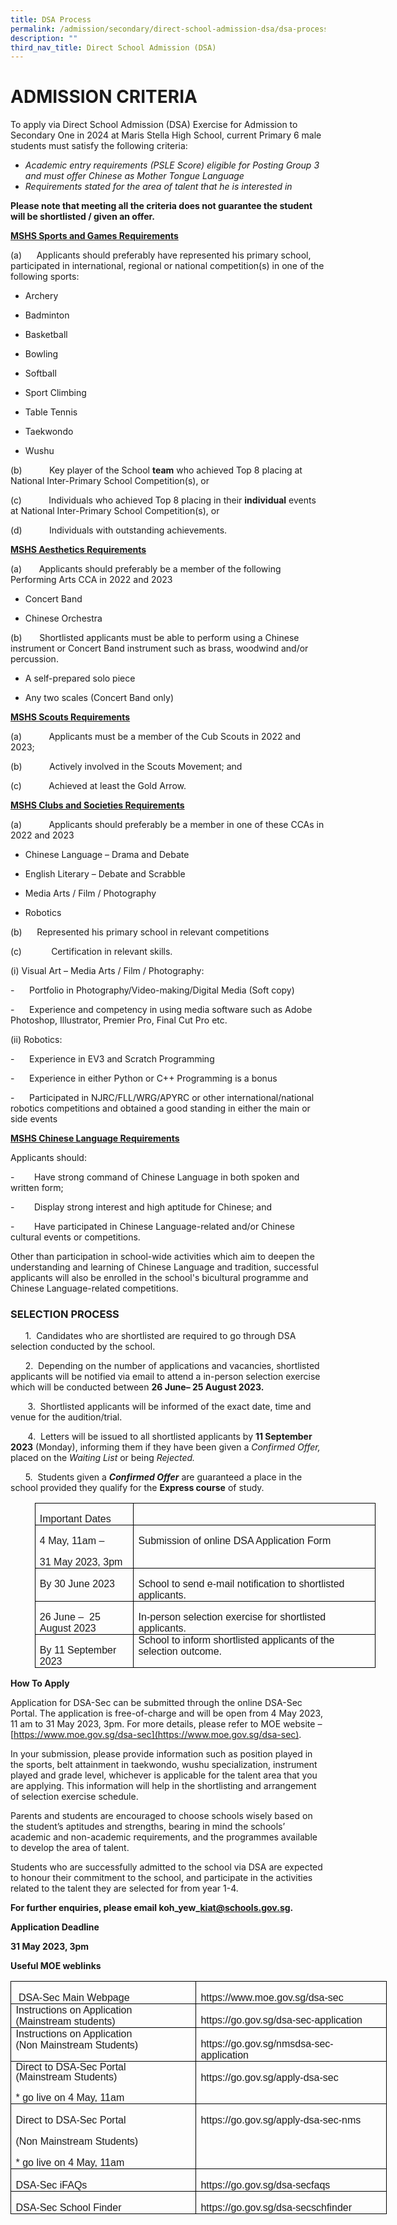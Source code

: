 ```yaml
---
title: DSA Process
permalink: /admission/secondary/direct-school-admission-dsa/dsa-process/
description: ""
third_nav_title: Direct School Admission (DSA)
---
```

# ADMISSION CRITERIA


  


To apply via Direct School Admission (DSA) Exercise for Admission to Secondary One in&nbsp;2024&nbsp;at Maris Stella High School, current Primary 6 male students must satisfy the following criteria:



*   _Academic_&nbsp;_entry requirements (PSLE Score) eligible for Posting Group 3 and must offer Chinese as Mother Tongue Language_
*   _Requirements stated for the area of talent that he is interested in_





<b>Please note that meeting all the criteria does not guarantee the student will be shortlisted / given an offer.</b>

<b><u>MSHS Sports and Games Requirements</u></b>

(a)&nbsp; &nbsp; &nbsp;&nbsp;Applicants should preferably have represented his primary school, participated in international, regional or national competition(s) in one of the following sports:

* Archery

* Badminton

* Basketball

* Bowling  

* Softball

* Sport Climbing

* Table Tennis

* Taekwondo

* Wushu  

(b)&nbsp;&nbsp;&nbsp;&nbsp;&nbsp;&nbsp;&nbsp;&nbsp;&nbsp;&nbsp;&nbsp;Key player of the School&nbsp;<b>team</b>&nbsp;who achieved Top 8 placing at National Inter-Primary School Competition(s), or

(c)&nbsp;&nbsp;&nbsp;&nbsp;&nbsp;&nbsp;&nbsp;&nbsp;&nbsp;&nbsp;&nbsp;Individuals who achieved Top 8 placing in their&nbsp;<b>individual</b>&nbsp;events at National Inter-Primary School Competition(s), or

(d)&nbsp;&nbsp;&nbsp;&nbsp;&nbsp;&nbsp;&nbsp;&nbsp;&nbsp;&nbsp;&nbsp;Individuals with outstanding achievements.

<b><u>MSHS Aesthetics Requirements</u></b>

(a) &nbsp;&nbsp;&nbsp;&nbsp;&nbsp; Applicants should preferably be a member of the following Performing Arts CCA in 2022 and 2023

* Concert Band

* Chinese Orchestra

(b) &nbsp;&nbsp;&nbsp;&nbsp;&nbsp; Shortlisted applicants must be able to perform using a Chinese instrument or Concert Band instrument such as brass, woodwind and/or percussion.&nbsp;

* A self-prepared solo piece

* Any two scales (Concert Band only)



<b><u>MSHS Scouts Requirements</u></b>

(a)&nbsp;&nbsp;&nbsp;&nbsp;&nbsp;&nbsp;&nbsp;&nbsp;&nbsp;&nbsp;&nbsp;Applicants must be a member of the Cub Scouts in 2022 and 2023;

(b)&nbsp;&nbsp;&nbsp;&nbsp;&nbsp;&nbsp;&nbsp;&nbsp;&nbsp;&nbsp;&nbsp;Actively involved in the Scouts Movement; and

(c)&nbsp;&nbsp;&nbsp;&nbsp;&nbsp;&nbsp;&nbsp;&nbsp;&nbsp;&nbsp;&nbsp;Achieved at least the Gold Arrow.

  

<b><u>MSHS Clubs and Societies Requirements</u></b>

(a)&nbsp;&nbsp;&nbsp;&nbsp;&nbsp;&nbsp;&nbsp;&nbsp;&nbsp;&nbsp;&nbsp;Applicants should preferably be a member in one of these CCAs in 2022 and 2023

* Chinese Language – Drama and Debate

* English Literary – Debate and Scrabble

* Media Arts / Film / Photography

* Robotics

(b)&nbsp; &nbsp; &nbsp;&nbsp;Represented his primary school in relevant competitions

(c)&nbsp;&nbsp;&nbsp;&nbsp;&nbsp;&nbsp;&nbsp;&nbsp;&nbsp;&nbsp;&nbsp;&nbsp;Certification in relevant skills.

(i) Visual Art – Media Arts / Film / Photography:

\-&nbsp;&nbsp;&nbsp;&nbsp;&nbsp;&nbsp;Portfolio in Photography/Video-making/Digital Media (Soft copy)

\-&nbsp;&nbsp;&nbsp;&nbsp;&nbsp;&nbsp;Experience and competency in using media software such as Adobe Photoshop, Illustrator, Premier Pro, Final Cut Pro etc.

(ii) Robotics:

\-&nbsp;&nbsp;&nbsp;&nbsp;&nbsp;&nbsp;Experience in EV3 and Scratch Programming&nbsp;




\-&nbsp;&nbsp;&nbsp;&nbsp;&nbsp;&nbsp;Experience in either Python or C++ Programming is a bonus&nbsp;



\-&nbsp;&nbsp;&nbsp;&nbsp;&nbsp;&nbsp;Participated in NJRC/FLL/WRG/APYRC or other international/national robotics competitions and obtained a good standing in either the main or side events

<b><u>MSHS Chinese Language Requirements</u></b>

Applicants should:

\-&nbsp;&nbsp;&nbsp;&nbsp;&nbsp;&nbsp;&nbsp;&nbsp;Have strong command of Chinese Language in both spoken and written form;

\-&nbsp;&nbsp;&nbsp;&nbsp;&nbsp;&nbsp;&nbsp;&nbsp;Display strong interest and high aptitude for Chinese; and

\-&nbsp;&nbsp;&nbsp;&nbsp;&nbsp;&nbsp;&nbsp;&nbsp;Have participated in Chinese Language-related and/or Chinese cultural events or competitions.

Other than participation in school-wide activities which aim to deepen the understanding and learning of Chinese Language and tradition, successful applicants will also be enrolled in the school's bicultural&nbsp;programme and Chinese Language-related competitions.

  

### SELECTION PROCESS
&nbsp;&nbsp;&nbsp;&nbsp;&nbsp; 1.&nbsp; Candidates who are shortlisted are required to go through DSA selection conducted by the school.

&nbsp;&nbsp;&nbsp;&nbsp;&nbsp; 2.&nbsp; Depending on the number of applications and vacancies, shortlisted applicants will be notified via email to attend a in-person selection exercise which will be conducted between **26 June– 25 August 2023.**

&nbsp;&nbsp;&nbsp;&nbsp;&nbsp;&nbsp;&nbsp;3.&nbsp; Shortlisted applicants will be informed of the exact date, time and venue for the audition/trial.

&nbsp;&nbsp;&nbsp;&nbsp;&nbsp;&nbsp; 4.&nbsp; Letters will be issued to all shortlisted applicants by **11 September 2023** (Monday), informing them if they have been given a _Confirmed Offer,_ placed on the _Waiting List_ or being _Rejected._

&nbsp;&nbsp;&nbsp;&nbsp;&nbsp; 5.&nbsp; Students given a **_Confirmed Offer_** are guaranteed a place in the school provided they qualify for the **Express course** of study.

<table class="MsoNormalTable" border="1" cellspacing="0" cellpadding="0" width="545" style="width:408.75pt;margin-left:29.0pt;border-collapse:collapse;border:none;
 mso-border-alt:solid windowtext .5pt;mso-yfti-tbllook:1184;mso-padding-alt:
 0mm 5.4pt 0mm 5.4pt;mso-border-insideh:.5pt solid windowtext;mso-border-insidev:
 .5pt solid windowtext"><tbody><tr style="mso-yfti-irow:0;mso-yfti-firstrow:yes"><td width="148" valign="top" style="width:111.1pt;border:solid windowtext 1.0pt;
  mso-border-alt:solid windowtext .5pt;padding:0mm 5.4pt 0mm 5.4pt"><p class="MsoNormal" style="margin-bottom:0mm;mso-pagination:none;tab-stops:
  11.0pt 36.0pt;mso-layout-grid-align:none;text-autospace:none"><span style="mso-bidi-font-size:16.0pt;font-family:&quot;Arial&quot;,sans-serif">Important Dates</span></p></td><td width="397" valign="top" style="width:297.65pt;border:solid windowtext 1.0pt;
  border-left:none;mso-border-left-alt:solid windowtext .5pt;mso-border-alt:
  solid windowtext .5pt;padding:0mm 5.4pt 0mm 5.4pt"><p class="MsoNormal" style="margin-bottom:0mm;mso-pagination:none;tab-stops:
  11.0pt 36.0pt;mso-layout-grid-align:none;text-autospace:none"><span style="mso-bidi-font-size:16.0pt;font-family:&quot;Arial&quot;,sans-serif">&nbsp;</span></p></td></tr><tr style="mso-yfti-irow:1"><td width="148" valign="top" style="width:111.1pt;border:solid windowtext 1.0pt;
  border-top:none;mso-border-top-alt:solid windowtext .5pt;mso-border-alt:solid windowtext .5pt;
  padding:0mm 5.4pt 0mm 5.4pt"><p class="MsoNormal" style="margin-bottom:0mm;mso-pagination:none;tab-stops:
  11.0pt 36.0pt;mso-layout-grid-align:none;text-autospace:none"><span style="mso-bidi-font-size:16.0pt;font-family:&quot;Arial&quot;,sans-serif">4 May, 11am –</span></p><p class="MsoNormal" style="margin-bottom:0mm;mso-pagination:none;tab-stops:
  11.0pt 36.0pt;mso-layout-grid-align:none;text-autospace:none"><span style="mso-bidi-font-size:16.0pt;font-family:&quot;Arial&quot;,sans-serif">31 </span><span style="mso-bidi-font-size:16.0pt;
  font-family:&quot;Arial&quot;,sans-serif">May 2023, 3pm</span></p></td><td width="397" valign="top" style="width:297.65pt;border-top:none;border-left:
  none;border-bottom:solid windowtext 1.0pt;border-right:solid windowtext 1.0pt;
  mso-border-top-alt:solid windowtext .5pt;mso-border-left-alt:solid windowtext .5pt;
  mso-border-alt:solid windowtext .5pt;padding:0mm 5.4pt 0mm 5.4pt"><p class="MsoNormal" style="margin-bottom:0mm;mso-pagination:none;tab-stops:
  11.0pt 36.0pt;mso-layout-grid-align:none;text-autospace:none"><span style="mso-bidi-font-size:16.0pt;font-family:&quot;Arial&quot;,sans-serif">Submission of online DSA Application Form</span></p></td></tr><tr style="mso-yfti-irow:2;height:28.65pt"><td width="148" valign="top" style="width:111.1pt;border:solid windowtext 1.0pt;
  border-top:none;mso-border-top-alt:solid windowtext .5pt;mso-border-alt:solid windowtext .5pt;
  padding:0mm 5.4pt 0mm 5.4pt;height:28.65pt"><p class="MsoNormal" style="margin-bottom:0mm;mso-pagination:none;tab-stops:
  11.0pt 36.0pt;mso-layout-grid-align:none;text-autospace:none"><span style="mso-bidi-font-size:16.0pt;font-family:&quot;Arial&quot;,sans-serif">By 30 June 2023</span></p></td><td width="397" valign="top" style="width:297.65pt;border-top:none;border-left:
  none;border-bottom:solid windowtext 1.0pt;border-right:solid windowtext 1.0pt;
  mso-border-top-alt:solid windowtext .5pt;mso-border-left-alt:solid windowtext .5pt;
  mso-border-alt:solid windowtext .5pt;padding:0mm 5.4pt 0mm 5.4pt;height:28.65pt"><p class="MsoNormal" style="margin-bottom:0mm;mso-pagination:none;tab-stops:
  11.0pt 36.0pt;mso-layout-grid-align:none;text-autospace:none"><span style="mso-bidi-font-size:16.0pt;font-family:&quot;Arial&quot;,sans-serif">School to send e-mail notification to shortlisted </span><span style="font-family:&quot;Arial&quot;,sans-serif">applicants</span><span style="mso-bidi-font-size:16.0pt;font-family:&quot;Arial&quot;,sans-serif">.</span></p></td></tr><tr style="mso-yfti-irow:3"><td width="148" valign="top" style="width:111.1pt;border:solid windowtext 1.0pt;
  border-top:none;mso-border-top-alt:solid windowtext .5pt;mso-border-alt:solid windowtext .5pt;
  padding:0mm 5.4pt 0mm 5.4pt"><p class="MsoNormal" style="margin-bottom:0mm;mso-pagination:none;tab-stops:
  11.0pt 36.0pt;mso-layout-grid-align:none;text-autospace:none"><span style="mso-bidi-font-size:16.0pt;font-family:&quot;Arial&quot;,sans-serif">26 June – <span style="mso-spacerun:yes">&nbsp;</span>25 August 202</span><span style="mso-bidi-font-size:
  16.0pt;font-family:&quot;Arial&quot;,sans-serif">3</span></p></td><td width="397" valign="top" style="width:297.65pt;border-top:none;border-left:
  none;border-bottom:solid windowtext 1.0pt;border-right:solid windowtext 1.0pt;
  mso-border-top-alt:solid windowtext .5pt;mso-border-left-alt:solid windowtext .5pt;
  mso-border-alt:solid windowtext .5pt;padding:0mm 5.4pt 0mm 5.4pt"><p class="MsoNormal" style="margin-bottom:0mm;mso-pagination:none;tab-stops:
  11.0pt 36.0pt;mso-layout-grid-align:none;text-autospace:none"><span style="mso-bidi-font-size:16.0pt;font-family:&quot;Arial&quot;,sans-serif">In-person selection exercise for shortlisted </span><span style="font-family:&quot;Arial&quot;,sans-serif">applicants</span><span style="mso-bidi-font-size:16.0pt;font-family:&quot;Arial&quot;,sans-serif">.</span><span style="mso-bidi-font-size:16.0pt;
  font-family:&quot;Arial&quot;,sans-serif"></span></p></td></tr><tr style="mso-yfti-irow:4;mso-yfti-lastrow:yes"><td width="148" valign="top" style="width:111.1pt;border:solid windowtext 1.0pt;
  border-top:none;mso-border-top-alt:solid windowtext .5pt;mso-border-alt:solid windowtext .5pt;
  padding:0mm 5.4pt 0mm 5.4pt"><p class="MsoNormal" style="margin-bottom:0mm;mso-pagination:none;tab-stops:
  11.0pt 36.0pt;mso-layout-grid-align:none;text-autospace:none"><span style="mso-bidi-font-size:16.0pt;font-family:&quot;Arial&quot;,sans-serif">By 11 September 202</span><span style="mso-bidi-font-size:16.0pt;font-family:&quot;Arial&quot;,sans-serif">3</span></p></td><td width="397" valign="top" style="width:297.65pt;border-top:none;border-left:
  none;border-bottom:solid windowtext 1.0pt;border-right:solid windowtext 1.0pt;
  mso-border-top-alt:solid windowtext .5pt;mso-border-left-alt:solid windowtext .5pt;
  mso-border-alt:solid windowtext .5pt;padding:0mm 5.4pt 0mm 5.4pt"><p class="MsoNormal" style="margin-top:0mm;margin-right:-7.45pt;margin-bottom:
  0mm;margin-left:0mm;mso-pagination:none;tab-stops:11.0pt 36.0pt;mso-layout-grid-align:
  none;text-autospace:none"><span style="mso-bidi-font-size:16.0pt;font-family:
  &quot;Arial&quot;,sans-serif">School to inform shortlisted </span><span style="font-family:&quot;Arial&quot;,sans-serif">applicants</span><span style="mso-bidi-font-size:16.0pt;font-family:&quot;Arial&quot;,sans-serif"> of the selection outcome.</span></p></td></tr></tbody></table>

**How To Apply**

Application for DSA-Sec can be submitted through the online DSA-Sec Portal. The application is free-of-charge and will be open from 4 May 2023, 11 am to 31 May 2023, 3pm. For more details, please refer to MOE website – [https://www.moe.gov.sg/dsa-sec](https://www.moe.gov.sg/dsa-sec).

In your submission, please provide information such as position played in the sports, belt attainment in taekwondo, wushu specialization, instrument played and grade level, whichever is applicable for the talent area that you are applying. This information will help in the shortlisting and arrangement of selection exercise schedule.

Parents and students are encouraged to choose schools wisely based on the student’s aptitudes and strengths, bearing in mind the schools’ academic and non-academic requirements, and the programmes available to develop the area of talent.

Students who are successfully admitted to the school via DSA are expected to honour their commitment to the school, and participate in the activities related to the talent they are selected for from year 1-4.

**For further enquiries, please email koh\_yew\_kiat@schools.gov.sg.**

**Application Deadline**

**31 May 2023, 3pm**&nbsp;

**Useful MOE weblinks**

<table class="MsoNormalTable" border="0" cellspacing="0" cellpadding="0" width="601" style="width:450.9pt;margin-left:.25pt;border-collapse:collapse;mso-yfti-tbllook:
 1184;mso-padding-alt:.65pt 5.75pt 0mm 5.4pt"><tbody><tr style="mso-yfti-irow:0;mso-yfti-firstrow:yes;height:16.05pt"><td width="300" valign="top" style="width:225.35pt;border:solid black 1.0pt;
  mso-border-alt:solid black .5pt;padding:.65pt 5.75pt 0mm 5.4pt;height:16.05pt"><p class="MsoNormal" style="margin-bottom:0mm"><span style="mso-bidi-font-size:
  11.0pt;font-family:&quot;Arial&quot;,sans-serif;mso-fareast-font-family:Arial"><span style="mso-spacerun:yes">&nbsp;</span>DSA-Sec Main Webpage</span><span style="font-size:11.0pt;font-family:&quot;Calibri&quot;,sans-serif;mso-fareast-font-family:
  DengXian;mso-bidi-font-family:Latha"></span></p></td><td width="301" valign="top" style="width:225.55pt;border:solid black 1.0pt;
  border-left:none;mso-border-left-alt:solid black .5pt;mso-border-alt:solid black .5pt;
  padding:.65pt 5.75pt 0mm 5.4pt;height:16.05pt"><p class="MsoNormal" style="margin-bottom:0mm"><span style="mso-bidi-font-size:
  11.0pt;font-family:&quot;Arial&quot;,sans-serif;mso-fareast-font-family:Arial">https://www.moe.gov.sg/dsa-sec</span><span style="font-size:11.0pt;font-family:&quot;Calibri&quot;,sans-serif;
  mso-fareast-font-family:DengXian;mso-bidi-font-family:Latha"></span></p></td></tr><tr style="mso-yfti-irow:1;height:28.2pt"><td width="300" valign="top" style="width:225.35pt;border:solid black 1.0pt;
  border-top:none;mso-border-top-alt:solid black .5pt;mso-border-alt:solid black .5pt;
  padding:.65pt 5.75pt 0mm 5.4pt;height:28.2pt"><p class="MsoNormal" style="margin-top:0mm;margin-right:.75pt;margin-bottom:
  0mm;margin-left:0mm"><span style="mso-bidi-font-size:11.0pt;font-family:&quot;Arial&quot;,sans-serif;
  mso-fareast-font-family:Arial">Instructions on Application<span style="mso-spacerun:yes">&nbsp; </span>(Mainstream students)</span><span style="font-size:11.0pt;font-family:&quot;Calibri&quot;,sans-serif;mso-fareast-font-family:
  DengXian;mso-bidi-font-family:Latha"></span></p></td><td width="301" valign="top" style="width:225.55pt;border-top:none;border-left:
  none;border-bottom:solid black 1.0pt;border-right:solid black 1.0pt;
  mso-border-top-alt:solid black .5pt;mso-border-left-alt:solid black .5pt;
  mso-border-alt:solid black .5pt;padding:.65pt 5.75pt 0mm 5.4pt;height:28.2pt"><p class="MsoNormal" style="margin-bottom:0mm"><span style="mso-bidi-font-size:
  11.0pt;font-family:&quot;Arial&quot;,sans-serif;mso-fareast-font-family:Arial">https://go.gov.sg/dsa-sec-application</span><span style="font-size:11.0pt;font-family:&quot;Calibri&quot;,sans-serif;
  mso-fareast-font-family:DengXian;mso-bidi-font-family:Latha"></span></p></td></tr><tr style="mso-yfti-irow:2;height:30.9pt"><td width="300" valign="top" style="width:225.35pt;border:solid black 1.0pt;
  border-top:none;mso-border-top-alt:solid black .5pt;mso-border-alt:solid black .5pt;
  padding:.65pt 5.75pt 0mm 5.4pt;height:30.9pt"><p class="MsoNormal" style="margin-top:0mm;margin-right:41.5pt;margin-bottom:
  0mm;margin-left:0mm"><span style="mso-bidi-font-size:11.0pt;font-family:&quot;Arial&quot;,sans-serif;
  mso-fareast-font-family:Arial">Instructions on Application<span style="mso-spacerun:yes">&nbsp; </span>(Non Mainstream Students)</span><span style="font-size:11.0pt;font-family:&quot;Calibri&quot;,sans-serif;mso-fareast-font-family:
  DengXian;mso-bidi-font-family:Latha"></span></p></td><td width="301" valign="top" style="width:225.55pt;border-top:none;border-left:
  none;border-bottom:solid black 1.0pt;border-right:solid black 1.0pt;
  mso-border-top-alt:solid black .5pt;mso-border-left-alt:solid black .5pt;
  mso-border-alt:solid black .5pt;padding:.65pt 5.75pt 0mm 5.4pt;height:30.9pt"><p class="MsoNormal" style="margin-bottom:0mm"><span style="mso-bidi-font-size:
  11.0pt;font-family:&quot;Arial&quot;,sans-serif;mso-fareast-font-family:Arial">https://go.gov.sg/nmsdsa-sec-application</span><span style="font-size:11.0pt;font-family:&quot;Calibri&quot;,sans-serif;
  mso-fareast-font-family:DengXian;mso-bidi-font-family:Latha"></span></p></td></tr><tr style="mso-yfti-irow:3;height:43.05pt"><td width="300" valign="top" style="width:225.35pt;border:solid black 1.0pt;
  border-top:none;mso-border-top-alt:solid black .5pt;mso-border-alt:solid black .5pt;
  padding:.65pt 5.75pt 0mm 5.4pt;height:43.05pt"><p class="MsoNormal" style="margin-top:0mm;margin-right:12.0pt;margin-bottom:
  0mm;margin-left:0mm;line-height:100%"><span style="mso-bidi-font-size:11.0pt;
  line-height:100%;font-family:&quot;Arial&quot;,sans-serif;mso-fareast-font-family:Arial">Direct to DSA-Sec Portal (Mainstream Students)</span><span style="font-size:11.0pt;
  line-height:100%;font-family:&quot;Calibri&quot;,sans-serif;mso-fareast-font-family:
  DengXian;mso-bidi-font-family:Latha"></span></p><p class="MsoNormal" style="margin-bottom:0mm"><span style="mso-bidi-font-size:
  11.0pt;font-family:&quot;Arial&quot;,sans-serif;mso-fareast-font-family:Arial">* go live on 4 May, 11am</span><span style="font-size:11.0pt;font-family:&quot;Calibri&quot;,sans-serif;
  mso-fareast-font-family:DengXian;mso-bidi-font-family:Latha"></span></p></td><td width="301" valign="top" style="width:225.55pt;border-top:none;border-left:
  none;border-bottom:solid black 1.0pt;border-right:solid black 1.0pt;
  mso-border-top-alt:solid black .5pt;mso-border-left-alt:solid black .5pt;
  mso-border-alt:solid black .5pt;padding:.65pt 5.75pt 0mm 5.4pt;height:43.05pt"><p class="MsoNormal" style="margin-bottom:0mm"><span style="mso-bidi-font-size:
  11.0pt;font-family:&quot;Arial&quot;,sans-serif;mso-fareast-font-family:Arial">https://go.gov.sg/apply-dsa-sec</span><span style="font-size:11.0pt;font-family:&quot;Calibri&quot;,sans-serif;
  mso-fareast-font-family:DengXian;mso-bidi-font-family:Latha"></span></p></td></tr><tr style="mso-yfti-irow:4;height:46.2pt"><td width="300" valign="top" style="width:225.35pt;border:solid black 1.0pt;
  border-top:none;mso-border-top-alt:solid black .5pt;mso-border-alt:solid black .5pt;
  padding:.65pt 5.75pt 0mm 5.4pt;height:46.2pt"><p class="MsoNormal" style="margin-bottom:0mm"><span style="mso-bidi-font-size:
  11.0pt;font-family:&quot;Arial&quot;,sans-serif;mso-fareast-font-family:Arial">Direct to DSA-Sec Portal<span style="mso-spacerun:yes">&nbsp;</span></span><span style="font-size:11.0pt;font-family:&quot;Calibri&quot;,sans-serif;mso-fareast-font-family:
  DengXian;mso-bidi-font-family:Latha"></span></p><p class="MsoNormal" style="margin-bottom:0mm"><span style="mso-bidi-font-size:
  11.0pt;font-family:&quot;Arial&quot;,sans-serif;mso-fareast-font-family:Arial">(Non Mainstream Students)</span><span style="font-size:11.0pt;font-family:&quot;Calibri&quot;,sans-serif;
  mso-fareast-font-family:DengXian;mso-bidi-font-family:Latha"></span></p><p class="MsoNormal" style="margin-bottom:0mm"><span style="mso-bidi-font-size:
  11.0pt;font-family:&quot;Arial&quot;,sans-serif;mso-fareast-font-family:Arial">* go live on 4 May, 11am</span><span style="font-size:11.0pt;font-family:&quot;Calibri&quot;,sans-serif;
  mso-fareast-font-family:DengXian;mso-bidi-font-family:Latha"></span></p></td><td width="301" valign="top" style="width:225.55pt;border-top:none;border-left:
  none;border-bottom:solid black 1.0pt;border-right:solid black 1.0pt;
  mso-border-top-alt:solid black .5pt;mso-border-left-alt:solid black .5pt;
  mso-border-alt:solid black .5pt;padding:.65pt 5.75pt 0mm 5.4pt;height:46.2pt"><p class="MsoNormal" style="margin-bottom:0mm"><span style="mso-bidi-font-size:
  11.0pt;font-family:&quot;Arial&quot;,sans-serif;mso-fareast-font-family:Arial">https://go.gov.sg/apply-dsa-sec-nms</span><span style="font-size:11.0pt;font-family:&quot;Calibri&quot;,sans-serif;
  mso-fareast-font-family:DengXian;mso-bidi-font-family:Latha"></span></p></td></tr><tr style="mso-yfti-irow:5;height:17.85pt"><td width="300" valign="top" style="width:225.35pt;border:solid black 1.0pt;
  border-top:none;mso-border-top-alt:solid black .5pt;mso-border-alt:solid black .5pt;
  padding:.65pt 5.75pt 0mm 5.4pt;height:17.85pt"><p class="MsoNormal" style="margin-bottom:0mm"><span style="mso-bidi-font-size:
  11.0pt;font-family:&quot;Arial&quot;,sans-serif;mso-fareast-font-family:Arial">DSA-Sec iFAQs</span><span style="font-size:11.0pt;font-family:&quot;Calibri&quot;,sans-serif;
  mso-fareast-font-family:DengXian;mso-bidi-font-family:Latha"></span></p></td><td width="301" valign="top" style="width:225.55pt;border-top:none;border-left:
  none;border-bottom:solid black 1.0pt;border-right:solid black 1.0pt;
  mso-border-top-alt:solid black .5pt;mso-border-left-alt:solid black .5pt;
  mso-border-alt:solid black .5pt;padding:.65pt 5.75pt 0mm 5.4pt;height:17.85pt"><p class="MsoNormal" style="margin-bottom:0mm"><span style="mso-bidi-font-size:
  11.0pt;font-family:&quot;Arial&quot;,sans-serif;mso-fareast-font-family:Arial">https://go.gov.sg/dsa-secfaqs</span><span style="font-size:11.0pt;font-family:&quot;Calibri&quot;,sans-serif;
  mso-fareast-font-family:DengXian;mso-bidi-font-family:Latha"></span></p></td></tr><tr style="mso-yfti-irow:6;mso-yfti-lastrow:yes;height:20.55pt"><td width="300" valign="top" style="width:225.35pt;border:solid black 1.0pt;
  border-top:none;mso-border-top-alt:solid black .5pt;mso-border-alt:solid black .5pt;
  padding:.65pt 5.75pt 0mm 5.4pt;height:20.55pt"><p class="MsoNormal" style="margin-bottom:0mm"><span style="mso-bidi-font-size:
  11.0pt;font-family:&quot;Arial&quot;,sans-serif;mso-fareast-font-family:Arial">DSA-Sec School Finder</span><span style="font-size:11.0pt;font-family:&quot;Calibri&quot;,sans-serif;
  mso-fareast-font-family:DengXian;mso-bidi-font-family:Latha"></span></p></td><td width="301" valign="top" style="width:225.55pt;border-top:none;border-left:
  none;border-bottom:solid black 1.0pt;border-right:solid black 1.0pt;
  mso-border-top-alt:solid black .5pt;mso-border-left-alt:solid black .5pt;
  mso-border-alt:solid black .5pt;padding:.65pt 5.75pt 0mm 5.4pt;height:20.55pt"><p class="MsoNormal" style="margin-bottom:0mm"><span style="mso-bidi-font-size:
  11.0pt;font-family:&quot;Arial&quot;,sans-serif;mso-fareast-font-family:Arial">https://go.gov.sg/dsa-secschfinder</span><span style="font-size:11.0pt;font-family:&quot;Calibri&quot;,sans-serif;
  mso-fareast-font-family:DengXian;mso-bidi-font-family:Latha"></span></p></td></tr></tbody></table>